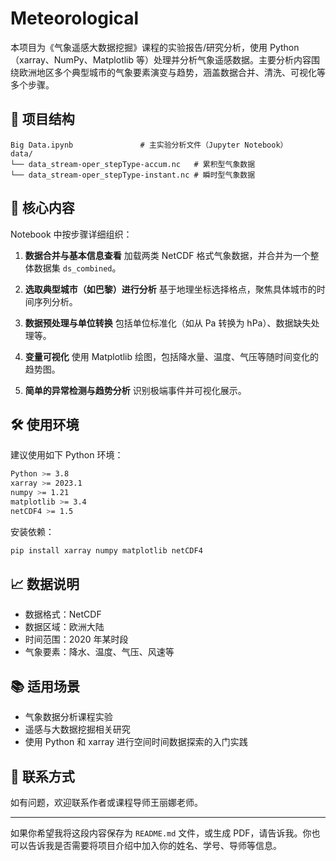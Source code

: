 # Meteorological

本项目为《气象遥感大数据挖掘》课程的实验报告/研究分析，使用 Python（xarray、NumPy、Matplotlib 等）处理并分析气象遥感数据。主要分析内容围绕欧洲地区多个典型城市的气象要素演变与趋势，涵盖数据合并、清洗、可视化等多个步骤。

## 📁 项目结构

```
Big Data.ipynb               # 主实验分析文件（Jupyter Notebook）
data/
└── data_stream-oper_stepType-accum.nc   # 累积型气象数据
└── data_stream-oper_stepType-instant.nc # 瞬时型气象数据
```

## 📌 核心内容

Notebook 中按步骤详细组织：

1. **数据合并与基本信息查看**
   加载两类 NetCDF 格式气象数据，并合并为一个整体数据集 `ds_combined`。

2. **选取典型城市（如巴黎）进行分析**
   基于地理坐标选择格点，聚焦具体城市的时间序列分析。

3. **数据预处理与单位转换**
   包括单位标准化（如从 Pa 转换为 hPa）、数据缺失处理等。

4. **变量可视化**
   使用 Matplotlib 绘图，包括降水量、温度、气压等随时间变化的趋势图。

5. **简单的异常检测与趋势分析**
   识别极端事件并可视化展示。

## 🛠 使用环境

建议使用如下 Python 环境：

```bash
Python >= 3.8
xarray >= 2023.1
numpy >= 1.21
matplotlib >= 3.4
netCDF4 >= 1.5
```

安装依赖：

```bash
pip install xarray numpy matplotlib netCDF4
```

## 📈 数据说明

* 数据格式：NetCDF
* 数据区域：欧洲大陆
* 时间范围：2020 年某时段
* 气象要素：降水、温度、气压、风速等

## 📚 适用场景

* 气象数据分析课程实验
* 遥感与大数据挖掘相关研究
* 使用 Python 和 xarray 进行空间时间数据探索的入门实践

## 📮 联系方式

如有问题，欢迎联系作者或课程导师王丽娜老师。

---

如果你希望我将这段内容保存为 `README.md` 文件，或生成 PDF，请告诉我。你也可以告诉我是否需要将项目介绍中加入你的姓名、学号、导师等信息。
